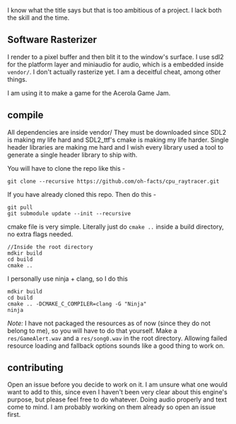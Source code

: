 I know what the title says but that is too ambitious of a project. I lack both the skill and the time.


## Software Rasterizer

I render to a pixel buffer and then blit it to the window's surface. I use sdl2 for the platform layer and
miniaudio for audio, which is a embedded inside `vendor/`. I don't actually rasterize yet. I am a deceitful cheat, among other things.

I am using it to make a game for the Acerola Game Jam.

## compile

All dependencies are inside vendor/
They must be downloaded since SDL2 is making my life hard and SDL2_ttf's cmake is making my life harder. Single header libraries are making me hard and I wish every library used a tool to generate a single header library to ship with.

You will have to clone the repo like this -

```
git clone --recursive https://github.com/oh-facts/cpu_raytracer.git
```

If you have already cloned this repo. Then do this -

```
git pull
git submodule update --init --recursive
```

cmake file is very simple. Literally just do `cmake ..` inside a build directory, no extra flags needed.
```
//Inside the root directory
mdkir build
cd build
cmake ..
```

I personally use ninja + clang, so I do this
```
mdkir build
cd build
cmake .. -DCMAKE_C_COMPILER=clang -G "Ninja"
ninja
```

*Note:* I have not packaged the resources as of now (since they do not belong to me), so you will have to do that yourself. Make a `res/GameAlert.wav` and a `res/song0.wav` in the root directory. Allowing failed
resource loading and fallback options sounds like a good thing to work on.

## contributing

Open an issue before you decide to work on it. I am unsure what one would want to add to this, since even I haven't been very clear about this engine's purpose, but please feel free to do whatever. Doing audio properly and text come to mind. I am probably working on them already so open an issue first.

<!-- //ctrl shift v (my vscode md viewer plugin keybind) -->